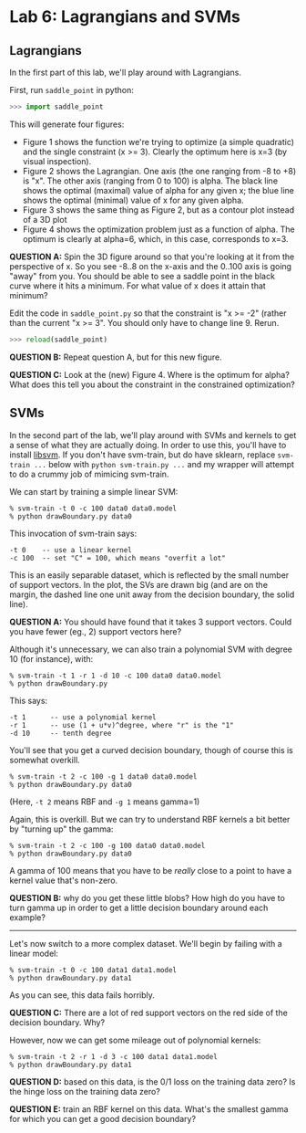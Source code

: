# Lab 6: Lagrangians and SVMs

## Lagrangians

In the first part of this lab, we'll play around with Lagrangians.

First, run `saddle_point` in python:

```python
>>> import saddle_point
```

This will generate four figures:

* Figure 1 shows the function we're trying to optimize (a simple quadratic) and the single constraint (x >= 3). Clearly the optimum here is x=3 (by visual inspection).
* Figure 2 shows the Lagrangian. One axis (the one ranging from -8 to +8) is "x". The other axis (ranging from 0 to 100) is alpha. The black line shows the optimal (maximal) value of alpha for any given x; the blue line shows the optimal (minimal) value of x for any given alpha.
* Figure 3 shows the same thing as Figure 2, but as a contour plot instead of a 3D plot
* Figure 4 shows the optimization problem just as a function of alpha. The optimum is clearly at alpha=6, which, in this case, corresponds to x=3.

**QUESTION A:** Spin the 3D figure around so that you're looking at it from the perspective of x. So you see -8..8 on the x-axis and the 0..100 axis is going "away" from you. You should be able to see a saddle point in the black curve where it hits a minimum. For what value of x does it attain that minimum?

Edit the code in `saddle_point.py` so that the constraint is "x >= -2" (rather than the current "x >= 3". You should only have to change line 9. Rerun.

```python
>>> reload(saddle_point)
```

**QUESTION B:** Repeat question A, but for this new figure.

**QUESTION C:** Look at the (new) Figure 4. Where is the optimum for alpha? What does this tell you about the constraint in the constrained optimization?


## SVMs

In the second part of the lab, we'll play around with SVMs and kernels
to get a sense of what they are actually doing. In order to use this, you'll have to install [libsvm](https://www.csie.ntu.edu.tw/~cjlin/libsvm/). If you don't have svm-train, but do have sklearn, replace `svm-train ...` below with `python svm-train.py ...` and my wrapper will attempt to do a crummy job of mimicing svm-train.

We can start by training a simple linear SVM:

```
% svm-train -t 0 -c 100 data0 data0.model
% python drawBoundary.py data0
```

This invocation of svm-train says:

    -t 0    -- use a linear kernel
    -c 100  -- set "C" = 100, which means "overfit a lot"

This is an easily separable dataset, which is reflected by the small
number of support vectors. In the plot, the SVs are drawn big (and are
on the margin, the dashed line one unit away from the decision
boundary, the solid line).

**QUESTION A:** You should have found that it takes 3 support
vectors. Could you have fewer (eg., 2) support vectors here?

Although it's unnecessary, we can also train a polynomial SVM with
degree 10 (for instance), with:

```
% svm-train -t 1 -r 1 -d 10 -c 100 data0 data0.model
% python drawBoundary.py 
```

This says:

    -t 1      -- use a polynomial kernel
    -r 1      -- use (1 + u*v)^degree, where "r" is the "1"
    -d 10     -- tenth degree

You'll see that you get a curved decision boundary, though of course
this is somewhat overkill.

```
% svm-train -t 2 -c 100 -g 1 data0 data0.model
% python drawBoundary.py data0
```

(Here, `-t 2` means RBF and `-g 1` means gamma=1)

Again, this is overkill. But we can try to understand RBF kernels a
bit better by "turning up" the gamma:

```
% svm-train -t 2 -c 100 -g 100 data0 data0.model
% python drawBoundary.py data0
```

A gamma of 100 means that you have to be *really* close to a point to
have a kernel value that's non-zero.

**QUESTION B:** why do you get these little blobs? How high do you have
   to turn gamma up in order to get a little decision boundary around
   each example?

-----

Let's now switch to a more complex dataset. We'll begin by failing
with a linear model:

```
% svm-train -t 0 -c 100 data1 data1.model
% python drawBoundary.py data1
```

As you can see, this data fails horribly.

**QUESTION C:** There are a lot of red support vectors on the red side
   of the decision boundary. Why?

However, now we can get some mileage out of polynomial kernels:

```
% svm-train -t 2 -r 1 -d 3 -c 100 data1 data1.model
% python drawBoundary.py data1
```

**QUESTION D:** based on this data, is the 0/1 loss on the training
   data zero? Is the hinge loss on the training data zero?

**QUESTION E:** train an RBF kernel on this data. What's the smallest
   gamma for which you can get a good decision boundary?

